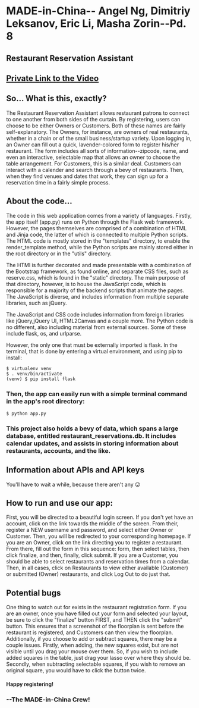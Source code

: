 # MADE-in-China-- Angel Ng, Dimitriy Leksanov, Eric Li, Masha Zorin--Pd. 8
## Restaurant Reservation Assistant

## [Private Link to the Video](https://www.youtube.com/watch?v=Aacu1PAaPBc&feature=youtu.be)

## So... What is this, exactly?
The Restaurant Reservation Assistant allows restaurant patrons to connect to one another from both sides of the curtain. By registering, users can choose to be either Owners or Customers.
Both of these names are fairly self-explanatory. The Owners, for instance, are owners of real restaurants, whether in a chain or of the small business/startup variety. Upon logging in, an Owner can fill out a quick, lavender-colored form to register his/her restaurant. The form includes all sorts of information--zipcode, name, and even an interactive, selectable map that allows an owner to choose the table arrangement.
For Customers, this is a similar deal. Customers can interact with a calender and search through a bevy of restaurants. Then, when they find venues and dates that work, they can sign up for a reservation time in a fairly simple process.

## About the code...
The code in this web application comes from a variety of languages. Firstly, the app itself (app.py) runs on Python through the Flask web framework. However, the pages themselves are comprised of a combination of HTML and Jinja code, the latter of which is connected to multiple Python scripts. The HTML code is mostly stored in the "templates" directory, to enable the render_template method, while the Python scripts are mainly stored either in the root directory or in the "utils" directory.
 
The HTMl is further decorated and made presentable with a combination of the Bootstrap framework, as found online, and separate CSS files, such as reserve.css, which is found in the "static" directory. The main purpose of that directory, however, is to house the JavaScript code, which is responsible for a majority of the backend scripts that animate the pages. The JavaScript is diverse, and includes information from multiple separate libraries, such as jQuery.

The JavaScript and CSS code includes information from foreign libraries like jQuery,jQuery UI, HTML2Canvas and a couple more. The Python code is no different, also including material from external sources. Some of these include flask, os, and urlparse. 

However, the only one that must be externally imported is flask. In the terminal, that is done by entering a virtual environment, and using pip to install:

```
$ virtualenv venv
$ . venv/bin/activate
(venv) $ pip install flask
```

### Then, the app can easily run with a simple terminal command in the app's root directory:

```
$ python app.py
```

### This project also holds a bevy of data, which spans a large database, entitled restaurant_reservations.db. It includes calendar updates, and assists in storing information about restaurants, accounts, and the like.

## Information about APIs and API keys
You'll have to wait a while, because there aren't any :stuck_out_tongue_winking_eye:

## How to run and use our app:
First, you will be directed to a beautiful login screen. If you don't yet have an account, click on the link towards the middle of the screen. From their, register a NEW username and password, and select either Owner or Customer. Then, you will be redirected to your corresponding homepage. If you are an Owner, click on the link directing you to register a restaurant. From there, fill out the form in this sequence: form, then select tables, then click finalize, and then, finally, click submit. If you are a Customer, you should be able to select restaurants and reservation times from a calendar. Then, in all cases, click on Restaurants to view either available (Customer) or submitted (Owner) restaurants, and click Log Out to do just that.

## Potential bugs
One thing to watch out for exists in the restaurant registration form. If you are an owner, once you have filled out your form and selected your layout, be sure to click the "finalize" button FIRST, and THEN click the "submit" button. This ensures that a screenshot of the floorplan is sent before the restaurant is registered, and Customers can then view the floorplan.
Additionally, if you choose to add or subtract squares, there may be a couple issues. Firstly, when adding, the new squares exist, but are not visible until you drag your mouse over them. So, if you wish to include added squares in the table, just drag your lasso over where they should be. Secondly, when subtracting selectable squares, if you wish to remove an original square, you would have to click the button twice.

#### Happy registering!

### --The MADE-in-China Crew!
